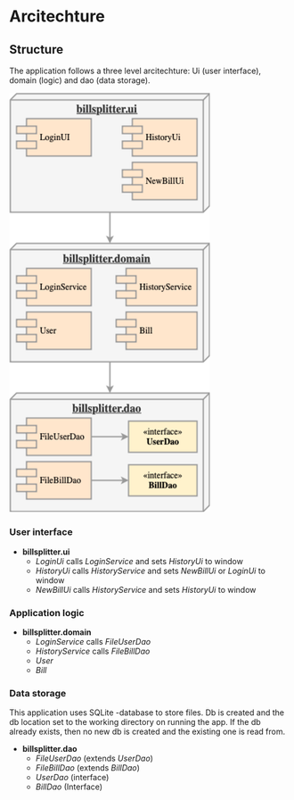 # Arcitechture

## Structure

The application follows a three level arcitechture: Ui (user interface), domain (logic) and dao (data storage).

<img src=resources/structure.png width="360">

### User interface
- **billsplitter.ui**
  - _LoginUi_ calls _LoginService_ and sets _HistoryUi_ to window
  - _HistoryUi_ calls _HistoryService_ and sets _NewBillUi_ or _LoginUi_ to window
  - _NewBillUi_ calls _HistoryService_ and sets _HistoryUi_ to window
### Application logic
- **billsplitter.domain**
  - _LoginService_ calls _FileUserDao_
  - _HistoryService_ calls _FileBillDao_
  - _User_ 
  - _Bill_ 
### Data storage
This application uses SQLite -database to store files. Db is created and the db location set to the working directory on running the app. If the db already exists, then no new db is created and the existing one is read from.
- **billsplitter.dao**
  - _FileUserDao_ (extends _UserDao_)
  - _FileBillDao_ (extends _BillDao_)
  - _UserDao_ (interface)
  - _BillDao_ (Interface)
## 
